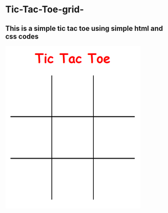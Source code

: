 # Tic-Tac-Toe-grid-
## This is a simple tic tac toe using simple html and css codes  
![](grid.png)
